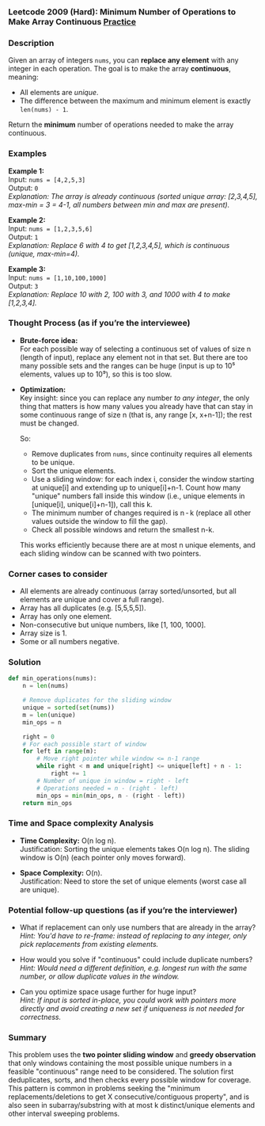 ### Leetcode 2009 (Hard): Minimum Number of Operations to Make Array Continuous [Practice](https://leetcode.com/problems/minimum-number-of-operations-to-make-array-continuous)

### Description  
Given an array of integers `nums`, you can **replace any element** with any integer in each operation. The goal is to make the array **continuous**, meaning:
- All elements are *unique*.
- The difference between the maximum and minimum element is exactly `len(nums) - 1`.

Return the **minimum** number of operations needed to make the array continuous.

### Examples  

**Example 1:**  
Input: `nums = [4,2,5,3]`  
Output: `0`  
*Explanation: The array is already continuous (sorted unique array: [2,3,4,5], max-min = 3 = 4-1, all numbers between min and max are present).*

**Example 2:**  
Input: `nums = [1,2,3,5,6]`  
Output: `1`  
*Explanation: Replace 6 with 4 to get [1,2,3,4,5], which is continuous (unique, max-min=4).*

**Example 3:**  
Input: `nums = [1,10,100,1000]`  
Output: `3`  
*Explanation: Replace 10 with 2, 100 with 3, and 1000 with 4 to make [1,2,3,4].*

### Thought Process (as if you’re the interviewee)  
- **Brute-force idea:**  
  For each possible way of selecting a continuous set of values of size n (length of input), replace any element not in that set. But there are too many possible sets and the ranges can be huge (input is up to 10⁵ elements, values up to 10⁹), so this is too slow.

- **Optimization:**  
  Key insight: since you can replace any number *to any integer*, the only thing that matters is how many values you already have that can stay in some continuous range of size n (that is, any range [x, x+n-1]); the rest must be changed.

  So:
  - Remove duplicates from `nums`, since continuity requires all elements to be unique.
  - Sort the unique elements.
  - Use a sliding window: for each index i, consider the window starting at unique[i] and extending up to unique[i]+n-1. Count how many "unique" numbers fall inside this window (i.e., unique elements in [unique[i], unique[i]+n-1]), call this k.
  - The minimum number of changes required is n - k (replace all other values outside the window to fill the gap).
  - Check all possible windows and return the smallest n-k.

  This works efficiently because there are at most n unique elements, and each sliding window can be scanned with two pointers.

### Corner cases to consider  
- All elements are already continuous (array sorted/unsorted, but all elements are unique and cover a full range).
- Array has all duplicates (e.g. [5,5,5,5]).
- Array has only one element.
- Non-consecutive but unique numbers, like [1, 100, 1000].
- Array size is 1.
- Some or all numbers negative.

### Solution

```python
def min_operations(nums):
    n = len(nums)

    # Remove duplicates for the sliding window
    unique = sorted(set(nums))
    m = len(unique)
    min_ops = n

    right = 0
    # For each possible start of window
    for left in range(m):
        # Move right pointer while window <= n-1 range
        while right < m and unique[right] <= unique[left] + n - 1:
            right += 1
        # Number of unique in window = right - left
        # Operations needed = n - (right - left)
        min_ops = min(min_ops, n - (right - left))
    return min_ops
```

### Time and Space complexity Analysis  

- **Time Complexity:** O(n log n).  
  Justification: Sorting the unique elements takes O(n log n). The sliding window is O(n) (each pointer only moves forward).

- **Space Complexity:** O(n).  
  Justification: Need to store the set of unique elements (worst case all are unique).

### Potential follow-up questions (as if you’re the interviewer)  

- What if replacement can only use numbers that are already in the array?  
  *Hint: You'd have to re-frame: instead of replacing to any integer, only pick replacements from existing elements.*

- How would you solve if "continuous" could include duplicate numbers?  
  *Hint: Would need a different definition, e.g. longest run with the same number, or allow duplicate values in the window.*

- Can you optimize space usage further for huge input?  
  *Hint: If input is sorted in-place, you could work with pointers more directly and avoid creating a new set if uniqueness is not needed for correctness.*

### Summary
This problem uses the **two pointer sliding window** and **greedy observation** that only windows containing the most possible unique numbers in a feasible "continuous" range need to be considered. The solution first deduplicates, sorts, and then checks every possible window for coverage. This pattern is common in problems seeking the "minimum replacements/deletions to get X consecutive/contiguous property", and is also seen in subarray/substring with at most k distinct/unique elements and other interval sweeping problems.